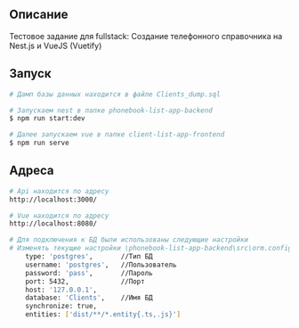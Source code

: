 ## Описание

Тестовое задание для fullstack: Создание телефонного справочника на Nest.js и VueJS (Vuetify)

## Запуск

```bash
# Дамп базы данных находится в файле Clients_dump.sql

# Запускаем nest в папке phonebook-list-app-backend
$ npm run start:dev

# Далее запускаем vue в папке client-list-app-frontend
$ npm run serve
```

## Адреса

```bash
# Api находится по адресу
http://localhost:3000/

# Vue находится по адресу 
http://localhost:8080/

# Для подключения к БД были использованы следующие настройки
# Изменять текущие настройки \phonebook-list-app-backend\src\orm.config
    type: 'postgres',       //Тип БД
    username: 'postgres',   //Пользователь
    password: 'pass',       //Пароль
    port: 5432,             //Порт
    host: '127.0.0.1',      
    database: 'Clients',    //Имя БД
    synchronize: true,
    entities: ['dist/**/*.entity{.ts,.js}']
```
